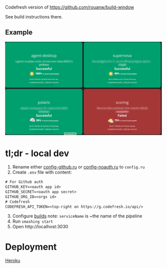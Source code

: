 Codefresh version of https://github.com/rouanw/build-window

See build instructions there.

## Example

![Screen shot of build window](https://github.com/mkj28/smashing-codefresh/blob/master/assets/images/sample_dashboard.png?raw=true "Example build dashboard")

# tl;dr - local dev

1. Rename either [config-github.ru](config-github.ru) or [config-noauth.ru](config-noauth.ru) to `config.ru`
2. Create `.env` file with content:
```
# For Github auth
GITHUB_KEY=<oauth app id>
GITHUB_SECRET=<oauth app secret>
GITHUB_ORG_ID=<orgs id>
# Codefresh
CODEFRESH_API_TOKEN=<top-right on https://g.codefresh.io/api/>
```
3. Configure [builds](config/builds.json)
note: `serviceName` is ~the name of the pipeline
4. Run `smashing start`
5. Open http://localhost:3030

# Deployment

[Heroku](https://github.com/Smashing/smashing/wiki/How-to%3A-Deploy-to-Heroku)